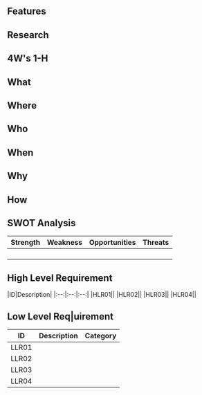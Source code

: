 ## Features

## Research

## 4W's 1-H
## What

## Where
## Who
## When
## Why
## How

## SWOT Analysis
|Strength|Weakness|Opportunities|Threats|
|:--:|:--:|:--:|:--:|
|||||
|||||
|||||
|||||

## High Level Requirement
|ID|Description|
|:--:|:--:|:--:|
|HLR01||
|HLR02||
|HLR03||
|HLR04||

## Low Level Req|uirement
|ID|Description|Category|
|:--:|:--:|:--:|
|LLR01||
|LLR02||
|LLR03||
|LLR04||
